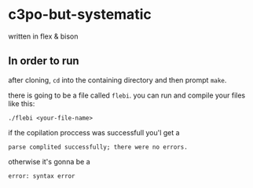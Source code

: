 # c3po-but-systematic
written in flex &amp; bison

## In order to run ##
after cloning, `cd` into the containing directory and then prompt `make`.

there is going to be a file called `flebi`. you can run and compile your files like this:
```
./flebi <your-file-name>
```
if the copilation proccess was successfull you'l get a 
```
parse complited successfully; there were no errors.
```
otherwise it's gonna be a 
```
error: syntax error
```
